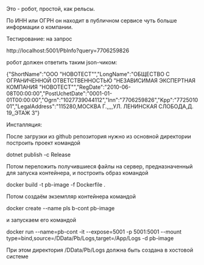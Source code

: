 Это - робот, простой, как рельсы.


По ИНН или ОГРН он находит в публичном сервисе чуть больше информации о компании.


Тестирование: на запрос


http://localhost:5001/PbInfo?query=7706259826


робот должен ответить таким json-чиком:


{"ShortName":"ООО \"НОВОТЕСТ\"","LongName":"ОБЩЕСТВО С ОГРАНИЧЕННОЙ ОТВЕТСТВЕННОСТЬЮ \"НЕЗАВИСИМАЯ ЭКСПЕРТНАЯ КОМПАНИЯ \"НОВОТЕСТ\"","RegDate":"2010-06-08T00:00:00","PostUchetDate":"0001-01-01T00:00:00","Ogrn":"1027739044112","Inn":"7706259826","Kpp":"772501001","LegalAddress":"115280,МОСКВА Г.,,,,УЛ. ЛЕНИНСКАЯ СЛОБОДА,Д. 19,,ЭТАЖ 3"}


Инсталляция:


После загрузки из github репозитория нужно из основной директории построить проект командой 


dotnet publish -c Release


Потом переложить получившиеся файлы на сервер, предназначенный для запуска контейнера, и построить образ командой


docker build -t pb-image -f Dockerfile .


Потом создаём экземпляр контейнера командой


docker create --name pls b-cont pb-image


и запускаем его командой


docker run --name=pb-cont -it --expose=5001 -p 5001:5001 --mount type=bind,source=/DData/Pb/Logs,target=/App/Logs  -d pb-image


При этом директория /DData/Pb/Logs должна быть создана в хостовой системе
